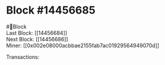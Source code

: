 
Block #14456685
===============
  
#🧊Block  
Last Block: [[14456684]]  
Next Block: [[14456686]]  
Miner: [[0x002e08000acbbae2155fab7ac01929564949070d]]  

 Transactions: